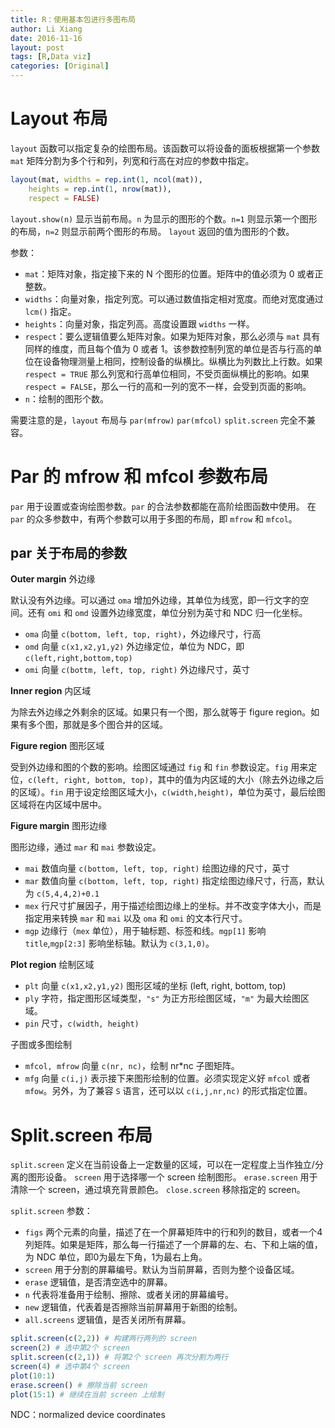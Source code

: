 ```yaml
---
title: R：使用基本包进行多图布局
author: Li Xiang
date: 2016-11-16
layout: post
tags: [R,Data viz]
categories: [Original]
---
```


# Layout 布局

`layout` 函数可以指定复杂的绘图布局。该函数可以将设备的面板根据第一个参数 `mat` 矩阵分割为多个行和列，列宽和行高在对应的参数中指定。

``` r
layout(mat, widths = rep.int(1, ncol(mat)),
    heights = rep.int(1, nrow(mat)),
    respect = FALSE)
```
`layout.show(n)` 显示当前布局。`n` 为显示的图形的个数。`n=1` 则显示第一个图形的布局，`n=2` 则显示前两个图形的布局。
`layout` 返回的值为图形的个数。

参数：
- `mat`：矩阵对象，指定接下来的 N 个图形的位置。矩阵中的值必须为 0 或者正整数。
- `widths`：向量对象，指定列宽。可以通过数值指定相对宽度。而绝对宽度通过 `lcm()` 指定。
- `heights`：向量对象，指定列高。高度设置跟 `widths` 一样。
- `respect`：要么逻辑值要么矩阵对象。如果为矩阵对象，那么必须与 `mat` 具有同样的维度，而且每个值为 0 或者 1。该参数控制列宽的单位是否与行高的单位在设备物理测量上相同，控制设备的纵横比。纵横比为列数比上行数。如果 `respect = TRUE` 那么列宽和行高单位相同，不受页面纵横比的影响。如果 `respect = FALSE`，那么一行的高和一列的宽不一样，会受到页面的影响。
- `n`：绘制的图形个数。

需要注意的是，`layout` 布局与 `par(mfrow)` `par(mfcol)` `split.screen` 完全不兼容。

# Par 的 mfrow 和 mfcol 参数布局

`par` 用于设置或查询绘图参数。`par` 的合法参数都能在高阶绘图函数中使用。
在 `par` 的众多参数中，有两个参数可以用于多图的布局，即 `mfrow` 和 `mfcol`。

## par 关于布局的参数

**Outer margin** 外边缘

默认没有外边缘。可以通过 `oma` 增加外边缘，其单位为线宽，即一行文字的空间。还有 `omi` 和 `omd` 设置外边缘宽度，单位分别为英寸和 NDC 归一化坐标。
- `oma` 向量 `c(bottom, left, top, right)`，外边缘尺寸，行高
- `omd` 向量 `c(x1,x2,y1,y2)` 外边缘定位，单位为 NDC，即`c(left,right,bottom,top)`
- `omi` 向量 `c(bottm, left, top, right)` 外边缘尺寸，英寸

**Inner region** 内区域

为除去外边缘之外剩余的区域。如果只有一个图，那么就等于 figure region。如果有多个图，那就是多个图合并的区域。

**Figure region** 图形区域

受到外边缘和图的个数的影响。绘图区域通过 `fig` 和 `fin` 参数设定。`fig` 用来定位，`c(left, right, bottom, top)`，其中的值为内区域的大小（除去外边缘之后的区域）。`fin` 用于设定绘图区域大小，`c(width,height)`，单位为英寸，最后绘图区域将在内区域中居中。

**Figure margin** 图形边缘

图形边缘，通过 `mar` 和 `mai` 参数设定。
- `mai` 数值向量 `c(bottom, left, top, right)` 绘图边缘的尺寸，英寸
- `mar` 数值向量 `c(bottom, left, top, right)` 指定绘图边缘尺寸，行高，默认为 `c(5,4,4,2)+0.1`
- `mex` 行尺寸扩展因子，用于描述绘图边缘上的坐标。并不改变字体大小，而是指定用来转换 `mar` 和 `mai` 以及 `oma` 和 `omi` 的文本行尺寸。
- `mgp` 边缘行（`mex` 单位），用于轴标题、标签和线。`mgp[1]` 影响 `title`,`mgp[2:3]` 影响坐标轴。默认为 `c(3,1,0)`。

**Plot region** 绘制区域

- `plt` 向量 `c(x1,x2,y1,y2)` 图形区域的坐标 (left, right, bottom, top)
- `ply` 字符，指定图形区域类型，`"s"` 为正方形绘图区域，`"m"` 为最大绘图区域。
- `pin` 尺寸，`c(width, height)`

子图或多图绘制

- `mfcol, mfrow` 向量 `c(nr, nc)`，绘制 nr*nc 子图矩阵。
- `mfg` 向量 `c(i,j)` 表示接下来图形绘制的位置。必须实现定义好 `mfcol` 或者 `mfow`。另外，为了兼容 `S` 语言，还可以以 `c(i,j,nr,nc)` 的形式指定位置。

# Split.screen 布局

`split.screen` 定义在当前设备上一定数量的区域，可以在一定程度上当作独立/分离的图形设备。
`screen` 用于选择哪一个 screen 绘制图形。
`erase.screen` 用于清除一个 screen，通过填充背景颜色。
`close.screen` 移除指定的 screen。

`split.screen` 参数：
- `figs` 两个元素的向量，描述了在一个屏幕矩阵中的行和列的数目，或者一个4列矩阵。如果是矩阵，那么每一行描述了一个屏幕的左、右、下和上端的值，为 NDC 单位，即0为最左下角，1为最右上角。
- `screen` 用于分割的屏幕编号。默认为当前屏幕，否则为整个设备区域。
- `erase` 逻辑值，是否清空选中的屏幕。
- `n` 代表将准备用于绘制、擦除、或者关闭的屏幕编号。
- `new` 逻辑值，代表着是否擦除当前屏幕用于新图的绘制。
- `all.screens` 逻辑值，是否关闭所有屏幕。

``` r
split.screen(c(2,2)) # 构建两行两列的 screen
screen(2) # 选中第2个 screen
split.screen(c(2,1)) # 将第2个 screen 再次分割为两行
screen(4) # 选中第4个 screen
plot(10:1)
erase.screen() # 擦除当前 screen
plot(15:1) # 继续在当前 screen 上绘制
```

NDC：normalized device coordinates
